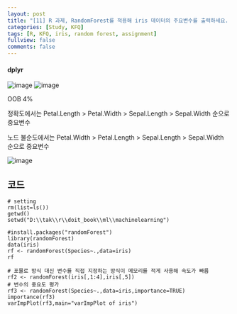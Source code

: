 ```yaml
---
layout: post
title: "[11] R 과제, RandomForest를 적용해 iris 데이터의 주요변수를 출력하세요. "
categories: [Study, KFQ]
tags: [R, KFQ, iris, random forest, assignment]
fullview: false
comments: false
---
```


#### dplyr

![image](https://user-images.githubusercontent.com/84369912/126750656-55536af4-e18c-4c7a-9bf9-7179b92db322.png)
![image](https://user-images.githubusercontent.com/84369912/126750681-cbfc435d-be64-46c7-b94f-1d0e9672e85e.png)

OOB 4%

정확도에서는 Petal.Length > Petal.Width > Sepal.Length > Sepal.Width 순으로 중요변수

노드 불순도에서는 Petal.Width > Petal.Length > Sepal.Length > Sepal.Width 순으로 중요변수

![image](https://user-images.githubusercontent.com/84369912/126750717-1a890a1d-f8a2-4f46-b175-56626bfeeab5.png)


## 코드
```
# setting
rm(list=ls())
getwd()
setwd("D:\\tak\\r\\doit_book\\ml\\machinelearning")

#install.packages("randomForest")
library(randomForest)
data(iris)
rf <- randomForest(Species~.,data=iris)
rf

# 포뮬로 방식 대신 변수를 직접 지정하는 방식이 메모리를 적게 사용해 속도가 빠름
rf2 <- randomForest(iris[,1:4],iris[,5])
# 변수의 중요도 평가
rf3 <- randomForest(Species~.,data=iris,importance=TRUE)
importance(rf3)
varImpPlot(rf3,main="varImpPlot of iris")
```